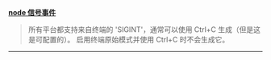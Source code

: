 **[node 信号事件](http://nodejs.cn/api/process/signal_events.html)**

> 所有平台都支持来自终端的 'SIGINT'，通常可以使用 Ctrl+C 生成（但是这是可配置的）。 启用终端原始模式并使用 Ctrl+C 时不会生成它。

---

